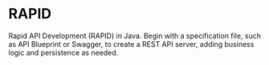# RAPID
Rapid API Development (RAPID) in Java. Begin with a specification file, such as API Blueprint or Swagger, to create a REST API server, adding business logic and persistence as needed.
